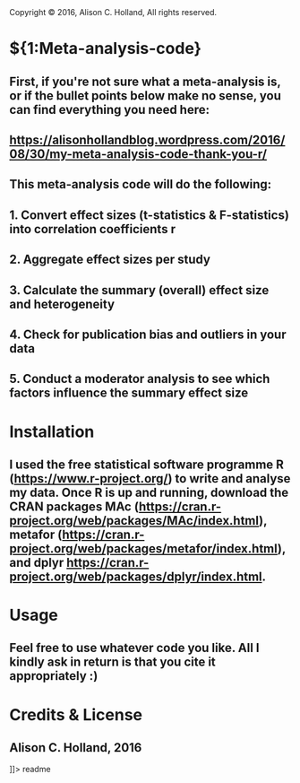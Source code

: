<snippet>
  <content><![CDATA[

## Copyright © 2016, Alison C. Holland, All rights reserved.

# ${1:Meta-analysis-code}

## First, if you're not sure what a meta-analysis is, or if the bullet points below make no sense, you can find everything you need here: 
## https://alisonhollandblog.wordpress.com/2016/08/30/my-meta-analysis-code-thank-you-r/

## This meta-analysis code will do the following:

## 1. Convert effect sizes (t-statistics & F-statistics) into correlation coefficients r
## 2. Aggregate effect sizes per study
## 3. Calculate the summary (overall) effect size and heterogeneity
## 4. Check for publication bias and outliers in your data
## 5. Conduct a moderator analysis to see which factors influence the summary effect size


# Installation

## I used the free statistical software programme R (https://www.r-project.org/) to write and analyse my data. Once R is up and running, download the CRAN packages MAc (https://cran.r-project.org/web/packages/MAc/index.html), metafor (https://cran.r-project.org/web/packages/metafor/index.html), and dplyr https://cran.r-project.org/web/packages/dplyr/index.html.


# Usage

## Feel free to use whatever code you like. All I kindly ask in return is that you cite it appropriately :)


# Credits & License

## Alison C. Holland, 2016

]]></content>
  <tabTrigger>readme</tabTrigger>
</snippet>
